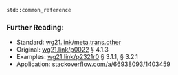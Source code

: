<section>

<div class="hl-block pretty-big-text">
    <code>std::common_reference</code>
</div>

</section>
<section data-background-image="images/dont-explain-it.png" data-background-size="700px">
</section>
<section>

<div class="hl-block left-align">

### Further Reading:

- Standard: [wg21.link/meta.trans.other](https://wg21.link/meta.trans.other)
- Original: [wg21.link/p0022](https://wg21.link/p0022) §&nbsp;4.1.3
- Examples: [wg21.link/p2321r0](https://wg21.link/p2321r0) §&nbsp;3.1.1, §&nbsp;3.2.1
- Application: [stackoverflow.com/a/66938093/1403459](https://stackoverflow.com/a/66938093/1403459)

</div>

</section>
